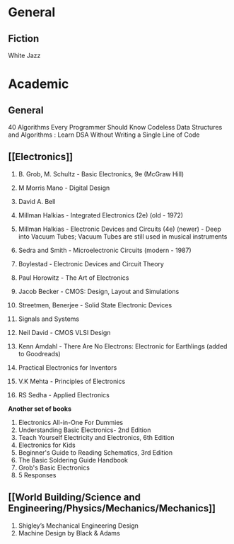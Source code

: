 # General
## Fiction
White Jazz

# Academic
## General
40 Algorithms Every Programmer Should Know
Codeless Data Structures and Algorithms : Learn DSA Without Writing a Single Line of Code

## [[Electronics]]

1. B. Grob, M. Schultz - Basic Electronics, 9e (McGraw Hill)
2. M Morris Mano - Digital Design
3. David A. Bell

4. Millman Halkias - Integrated Electronics (2e) (old - 1972)
5. Millman Halkias - Electronic Devices and Circuits (4e) (newer) - Deep into Vacuum Tubes; Vacuum Tubes are still used in musical instruments
6. Sedra and Smith - Microelectronic Circuits (modern - 1987)
7. Boylestad - Electronic Devices and Circuit Theory
8. Paul Horowitz - The Art of Electronics
9. Jacob Becker - CMOS: Design, Layout and Simulations
10. Streetmen, Benerjee - Solid State Electronic Devices
11. Signals and Systems
12. Neil David - CMOS VLSI Design

13. Kenn Amdahl - There Are No Electrons: Electronic for Earthlings (added to Goodreads)
14. Practical Electronics for Inventors

15. V.K Mehta - Principles of Electronics
16. RS Sedha - Applied Electronics

**Another set of books**
1. Electronics All-in-One For Dummies
2. Understanding Basic Electronics- 2nd Edition
3. Teach Yourself Electricity and Electronics, 6th Edition
4. Electronics for Kids
5. Beginner's Guide to Reading Schematics, 3rd Edition
6. The Basic Soldering Guide Handbook
7. Grob's Basic Electronics
8. 5 Responses

## [[World Building/Science and Engineering/Physics/Mechanics/Mechanics]]

1. Shigley’s Mechanical Engineering Design
2. Machine Design by Black & Adams
